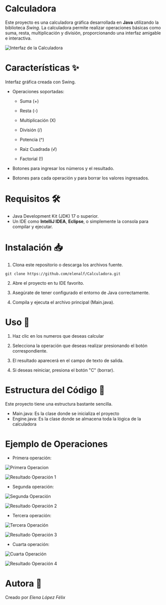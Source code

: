 # Calculadora
Este proyecto es una calculadora gráfica desarrollada en **Java** utilizando la biblioteca *Swing*. La calculadora permite realizar operaciones básicas como suma, resta, multiplicación y división, proporcionando una interfaz amigable e interactiva.

![Interfaz de la Calculadora](media/calculator.png)

# Características ✨
Interfaz gráfica creada con Swing.

- Operaciones soportadas:

    - Suma (+)

    - Resta (-)

    - Multiplicación (X)

    - División (/)

    - Potencia (^)

    - Raiz Cuadrada (√)

    - Factorial (!)

- Botones para ingresar los números y el resultado.

- Botones para cada operación y para borrar los valores ingresados.

# Requisitos 🛠️
- Java Development Kit (JDK) 17 o superior.
- Un IDE como **IntelliJ IDEA**, **Eclipse**, o simplemente la consola para compilar y ejecutar.

# Instalación 📥
1. Clona este repositorio o descarga los archivos fuente.
```plaintext
git clone https://github.com/elenalf/Calculadora.git
```
2. Abre el proyecto en tu IDE favorito.

3. Asegúrate de tener configurado el entorno de Java correctamente.

4. Compila y ejecuta el archivo principal (Main.java).

# Uso 🚀
1. Haz clic en los numeros que deseas calcular

2. Selecciona la operación que deseas realizar presionando el botón correspondiente.

3. El resultado aparecerá en el campo de texto de salida.

4. Si deseas reiniciar, presiona el botón "C" (borrar).

# Estructura del Código 📂
Este proyecto tiene una estructura bastante sencilla.
- Main.java: Es la clase donde se inicializa el proyecto
- Engine.java: Es la clase donde se almacena toda la lógica de la calculadora

# Ejemplo de Operaciones
- Primera operación: 

![Primera Operacion](media/operacion_1.png)

![Resultado Operación 1](media/resultado_1.png)

- Segunda operación:

![Segunda Operación](media/operacion_2.png)

![Resultado Operación 2](media/resultado_2.png)

- Tercera operación:

![Tercera Operación](media/operacion_3.png)

![Resultado Operación 3](media/resultado_3.png)

- Cuarta operación:

![Cuarta Operación](media/operacion_4.png)

![Resultado Operación 4](media/resultado_4.png)

# Autora 👤
Creado por *Elena López Félix*

